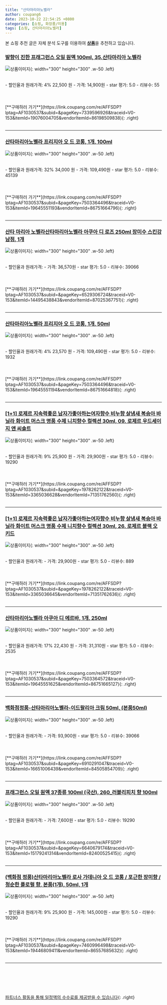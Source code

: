 ```yaml
---
title: "산타마리아노벨라"
author: coupang6
date: 2023-10-22 22:54:25 +0800
categories: [쇼핑, 화장품/미용]
tags: [쇼핑, 산타마리아노벨라]
---
```


본 쇼핑 추천 글은 자체 분석 도구를 이용하여 [**상품**](https://link.coupang.com/a/bao1ui)을 추천하고 있습니다.

### [발향이 진한 프래그런스 오일 원액 100ml, 35.산타마리아 노벨라](https://link.coupang.com/re/AFFSDP?lptag=AF1030537&subid=&pageKey=7339596926&traceid=V0-153&itemId=19076004705&vendorItemId=86198509838)

![상품이미지](https://thumbnail9.coupangcdn.com/thumbnails/remote/230x230ex/image/vendor_inventory/2964/f7f5475d40d3e020748132e87556adbc17ed5284af51198fc1f91a425fd6.jpg){: width="300" height="300" .w-50 .left}


<br>
- 할인율과 원래가격: 4%  22,500   원
- 가격: 14,900원
- star 평가: 5.0
- 리뷰수: 55
<br>
<br>
<br>
<br>
[**구매하러 가기**](https://link.coupang.com/re/AFFSDP?lptag=AF1030537&subid=&pageKey=7339596926&traceid=V0-153&itemId=19076004705&vendorItemId=86198509838){: .right}
<br>
<br>

---

### [산타마리아노벨라 프리지아 오 드 코롱, 1개, 100ml](https://link.coupang.com/re/AFFSDP?lptag=AF1030537&subid=&pageKey=7503364496&traceid=V0-153&itemId=19645551193&vendorItemId=86751664796)

![상품이미지](https://thumbnail6.coupangcdn.com/thumbnails/remote/230x230ex/image/vendor_inventory/0614/a88dbed0fadf3f386af0d8a829c2954adb4cb96b6d540434e88f13d00cf1.jpg){: width="300" height="300" .w-50 .left}


<br>
- 할인율과 원래가격: 32%  34,000   원
- 가격: 109,490원
- star 평가: 5.0
- 리뷰수: 45139
<br>
<br>
<br>
<br>
[**구매하러 가기**](https://link.coupang.com/re/AFFSDP?lptag=AF1030537&subid=&pageKey=7503364496&traceid=V0-153&itemId=19645551193&vendorItemId=86751664796){: .right}
<br>
<br>

---

### [산타 마리아 노벨라산타마리아노벨라 아쿠아 디 로즈 250ml 장미수 스킨강남점, 1개](https://link.coupang.com/re/AFFSDP?lptag=AF1030537&subid=&pageKey=6529306724&traceid=V0-153&itemId=14495438843&vendorItemId=87025367751)

![상품이미지](https://thumbnail7.coupangcdn.com/thumbnails/remote/230x230ex/image/vendor_inventory/3625/f57aee8bd02c8c876d55e26040206dfc28181bfad4f34bdb5bda41d3bd5a.jpg){: width="300" height="300" .w-50 .left}


<br>
- 할인율과 원래가격: 
- 가격: 36,570원
- star 평가: 5.0
- 리뷰수: 39066
<br>
<br>
<br>
<br>
[**구매하러 가기**](https://link.coupang.com/re/AFFSDP?lptag=AF1030537&subid=&pageKey=6529306724&traceid=V0-153&itemId=14495438843&vendorItemId=87025367751){: .right}
<br>
<br>

---

### [산타마리아노벨라 프리지아 오 드 코롱, 1개, 50ml](https://link.coupang.com/re/AFFSDP?lptag=AF1030537&subid=&pageKey=7503364496&traceid=V0-153&itemId=19645551194&vendorItemId=86751664818)

![상품이미지](https://thumbnail10.coupangcdn.com/thumbnails/remote/230x230ex/image/vendor_inventory/f3a2/6bca65d5d7a6f8295ed6392a3ca7c8d34fd5fa8856241ab2418c8f33358e.jpg){: width="300" height="300" .w-50 .left}


<br>
- 할인율과 원래가격: 4%  23,570   원
- 가격: 109,490원
- star 평가: 5.0
- 리뷰수: 1932
<br>
<br>
<br>
<br>
[**구매하러 가기**](https://link.coupang.com/re/AFFSDP?lptag=AF1030537&subid=&pageKey=7503364496&traceid=V0-153&itemId=19645551194&vendorItemId=86751664818){: .right}
<br>
<br>

---

### [[1+1] 로제르 지속력좋은 남자가좋아하는여자향수 비누향 살냄새 복숭아 바닐라 화이트 머스크 명품 수제 니치향수 컬렉션 30ml, 09. 로제르 우드세이지 앤 씨솔트](https://link.coupang.com/re/AFFSDP?lptag=AF1030537&subid=&pageKey=1978262122&traceid=V0-153&itemId=3365036628&vendorItemId=71351762560)

![상품이미지](https://thumbnail10.coupangcdn.com/thumbnails/remote/230x230ex/image/vendor_inventory/1006/2881d34153c5ce41e95ea219e77f8fe444b69b9f3d1746eada0c0c7047b6.jpg){: width="300" height="300" .w-50 .left}


<br>
- 할인율과 원래가격: 9%  25,900   원
- 가격: 29,900원
- star 평가: 5.0
- 리뷰수: 19290
<br>
<br>
<br>
<br>
[**구매하러 가기**](https://link.coupang.com/re/AFFSDP?lptag=AF1030537&subid=&pageKey=1978262122&traceid=V0-153&itemId=3365036628&vendorItemId=71351762560){: .right}
<br>
<br>

---

### [[1+1] 로제르 지속력좋은 남자가좋아하는여자향수 비누향 살냄새 복숭아 바닐라 화이트 머스크 명품 수제 니치향수 컬렉션 30ml, 26. 로제르 블랙 오키드](https://link.coupang.com/re/AFFSDP?lptag=AF1030537&subid=&pageKey=1978262122&traceid=V0-153&itemId=3365036645&vendorItemId=71351762636)

![상품이미지](https://thumbnail6.coupangcdn.com/thumbnails/remote/230x230ex/image/vendor_inventory/595e/77428b99e6e92cec67a02cdebb1192320b7a1255e20da64888745832f766.jpg){: width="300" height="300" .w-50 .left}


<br>
- 할인율과 원래가격: 
- 가격: 29,900원
- star 평가: 5.0
- 리뷰수: 889
<br>
<br>
<br>
<br>
[**구매하러 가기**](https://link.coupang.com/re/AFFSDP?lptag=AF1030537&subid=&pageKey=1978262122&traceid=V0-153&itemId=3365036645&vendorItemId=71351762636){: .right}
<br>
<br>

---

### [산타마리아노벨라 아쿠아 디 에르바, 1개, 250ml](https://link.coupang.com/re/AFFSDP?lptag=AF1030537&subid=&pageKey=7503364572&traceid=V0-153&itemId=19645551625&vendorItemId=86751665127)

![상품이미지](https://thumbnail7.coupangcdn.com/thumbnails/remote/230x230ex/image/vendor_inventory/8ea6/8813fefc631333431d0d3411e2ac5012ca4b45e2453306da857ccc29702b.jpg){: width="300" height="300" .w-50 .left}


<br>
- 할인율과 원래가격: 17%  22,430   원
- 가격: 31,310원
- star 평가: 5.0
- 리뷰수: 2535
<br>
<br>
<br>
<br>
[**구매하러 가기**](https://link.coupang.com/re/AFFSDP?lptag=AF1030537&subid=&pageKey=7503364572&traceid=V0-153&itemId=19645551625&vendorItemId=86751665127){: .right}
<br>
<br>

---

### [백화점정품-산타마리아노벨라-이드랄리아 크림 50ml, (본품50ml)](https://link.coupang.com/re/AFFSDP?lptag=AF1030537&subid=&pageKey=6910291047&traceid=V0-153&itemId=16651006439&vendorItemId=84505854709)

![상품이미지](https://thumbnail8.coupangcdn.com/thumbnails/remote/230x230ex/image/vendor_inventory/a21b/7f30ea9f996177d37b5ef79b7b8cb763c12ccea91f96713929ac8459cb8f.jpg){: width="300" height="300" .w-50 .left}


<br>
- 할인율과 원래가격: 
- 가격: 93,900원
- star 평가: 5.0
- 리뷰수: 39066
<br>
<br>
<br>
<br>
[**구매하러 가기**](https://link.coupang.com/re/AFFSDP?lptag=AF1030537&subid=&pageKey=6910291047&traceid=V0-153&itemId=16651006439&vendorItemId=84505854709){: .right}
<br>
<br>

---

### [프래그런스 오일 원액 37종류 100ml (국산), 260_러블리피치  향 100ml](https://link.coupang.com/re/AFFSDP?lptag=AF1030537&subid=&pageKey=6640679174&traceid=V0-153&itemId=15179241314&vendorItemId=82400525415)

![상품이미지](https://thumbnail8.coupangcdn.com/thumbnails/remote/230x230ex/image/vendor_inventory/e19a/97a18c6e970fa3c62e7ca6cdb0058fc4206724be3d331c2763aaead2aaeb.jpg){: width="300" height="300" .w-50 .left}


<br>
- 할인율과 원래가격: 
- 가격: 7,600원
- star 평가: 5.0
- 리뷰수: 19290
<br>
<br>
<br>
<br>
[**구매하러 가기**](https://link.coupang.com/re/AFFSDP?lptag=AF1030537&subid=&pageKey=6640679174&traceid=V0-153&itemId=15179241314&vendorItemId=82400525415){: .right}
<br>
<br>

---

### [(백화점 정품)산타마리아노벨라 로사 가데니아 오 드 코롱 / 포근한 장미향 / 청순한 플로럴 향, 본품(1개), 50ml, 1개](https://link.coupang.com/re/AFFSDP?lptag=AF1030537&subid=&pageKey=7460996498&traceid=V0-153&itemId=19446809411&vendorItemId=86557685632)

![상품이미지](https://thumbnail7.coupangcdn.com/thumbnails/remote/230x230ex/image/vendor_inventory/74b2/e5e0874650d228b7d9b0e4973ba4be4c661af9cb3af981e47cc9495ee1fe.jpeg){: width="300" height="300" .w-50 .left}


<br>
- 할인율과 원래가격: 9%  25,900   원
- 가격: 145,000원
- star 평가: 5.0
- 리뷰수: 19290
<br>
<br>
<br>
<br>
[**구매하러 가기**](https://link.coupang.com/re/AFFSDP?lptag=AF1030537&subid=&pageKey=7460996498&traceid=V0-153&itemId=19446809411&vendorItemId=86557685632){: .right}
<br>
<br>

---
<br><br><br><br><br> [파트너스 활동을 통해 일정액의 수수료를 제공받을 수 있습니다](https://link.coupang.com/a/bao1ui){: .right}